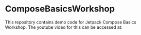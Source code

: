 # ComposeBasicsWorkshop

This repository contains demo code for Jetpack Compose Basics Workshop.
The youtube video for this can be accessed at: 

